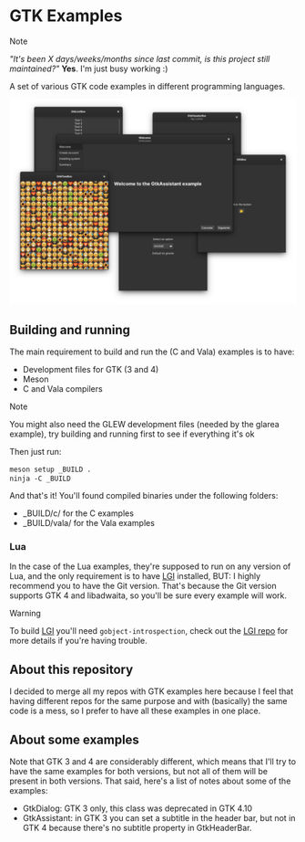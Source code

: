# GTK Examples

> [!NOTE]
> _"It's been X days/weeks/months since last commit, is this project still maintained?"_
> __Yes__. I'm just busy working :)

A set of various GTK code examples in different programming languages.

![GTK Examples Banner](banner.png)

## Building and running

The main requirement to build and run the (C and Vala) examples is to have:

  - Development files for GTK (3 and 4)
  - Meson
  - C and Vala compilers

> [!NOTE]
> You might also need the GLEW development files (needed by the glarea example), try building and running first to see if everything it's ok

Then just run:

```
meson setup _BUILD .
ninja -C _BUILD
```

And that's it! You'll found compiled binaries under the following folders:

  - _BUILD/c/ for the C examples
  - _BUILD/vala/ for the Vala examples

### Lua

In the case of the Lua examples, they're supposed to run on any version of Lua, and the only requirement is to have [LGI](https://github.com/lgi-devs/lgi) installed, BUT: I highly recommend you to have the Git version. That's because the Git version supports GTK 4 and libadwaita, so you'll be sure every example will work.

> [!WARNING]
> To build [LGI](https://github.com/lgi-devs/lgi) you'll need `gobject-introspection`, check out the [LGI repo](https://github.com/lgi-devs/lgi) for more details if you're having trouble.

## About this repository

I decided to merge all my repos with GTK examples here because I feel that having different repos for the same purpose and with (basically) the same code is a mess, so I prefer to have all these examples in one place.

## About some examples

Note that GTK 3 and 4 are considerably different, which means that I'll try to have the same examples for both versions, but not all of them will be present in both versions. That said, here's a list of notes about some of the examples:

  - GtkDialog: GTK 3 only, this class was deprecated in GTK 4.10
  - GtkAssistant: in GTK 3 you can set a subtitle in the header bar, but not in GTK 4 because there's no subtitle property in GtkHeaderBar.